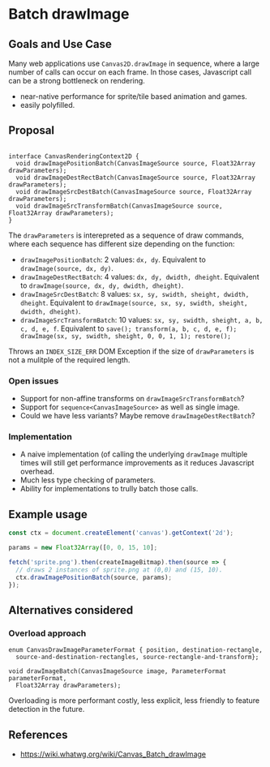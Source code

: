 Batch drawImage
===============

Goals and Use Case
------------------

Many web applications use `Canvas2D.drawImage` in sequence, where a large number of calls can occur on each frame. In those cases, Javascript call can be a strong bottleneck on rendering.

- near-native performance for sprite/tile based animation and games.
- easily polyfilled.

Proposal
--------

```webidl

interface CanvasRenderingContext2D {
  void drawImagePositionBatch(CanvasImageSource source, Float32Array drawParameters);
  void drawImageDestRectBatch(CanvasImageSource source, Float32Array drawParameters);
  void drawImageSrcDestBatch(CanvasImageSource source, Float32Array drawParameters);
  void drawImageSrcTransformBatch(CanvasImageSource source, Float32Array drawParameters);
}
```

The `drawParameters` is interepreted as a sequence of draw commands, where each sequence has different size depending on the function:

- `drawImagePositionBatch`: 2 values: `dx, dy`.
  Equivalent to `drawImage(source, dx, dy)`.
- `drawImageDestRectBatch`: 4 values: `dx, dy, dwidth, dheight`.
  Equivalent to `drawImage(source, dx, dy, dwidth, dheight)`.
- `drawImageSrcDestBatch`: 8 values: `sx, sy, swidth, sheight, dwidth, dheight`.
  Equivalent to `drawImage(source, sx, sy, swidth, sheight, dwidth, dheight)`.
- `drawImageSrcTransformBatch`: 10 values: `sx, sy, swidth, sheight, a, b, c, d, e, f`.
  Equivalent to `save(); transform(a, b, c, d, e, f); drawImage(sx, sy, swidth, sheight, 0, 0, 1, 1); restore();`

Throws an `INDEX_SIZE_ERR` DOM Exception if the size of `drawParameters` is not a mulitple of the required length.


### Open issues

- Support for non-affine transforms on `drawImageSrcTransformBatch`?
- Support for `sequence<CanvasImageSource>` as well as single image.
- Could we have less variants? Maybe remove `drawImageDestRectBatch`?

### Implementation

- A naive implementation (of calling the underlying `drawImage` multiple times will still get performance improvements as it reduces Javascript overhead.
- Much less type checking of parameters.
- Ability for implementations to trully batch those calls.


Example usage
-------------

```js
const ctx = document.createElement('canvas').getContext('2d');

params = new Float32Array([0, 0, 15, 10];

fetch('sprite.png').then(createImageBitmap).then(source => {
  // draws 2 instances of sprite.png at (0,0) and (15, 10).
  ctx.drawImagePositionBatch(source, params);
});
```


Alternatives considered
-----------------------

### Overload approach

```webidl
enum CanvasDrawImageParameterFormat { position, destination-rectangle,
  source-and-destination-rectangles, source-rectangle-and-transform};

void drawImageBatch(CanvasImageSource image, ParameterFormat parameterFormat,
  Float32Array drawParameters);

```

Overloading is more performant costly, less explicit, less friendly to feature detection in the future.


References
----------

- https://wiki.whatwg.org/wiki/Canvas_Batch_drawImage

